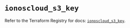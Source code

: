 # `ionoscloud_s3_key`

Refer to the Terraform Registry for docs: [`ionoscloud_s3_key`](https://registry.terraform.io/providers/ionos-cloud/ionoscloud/6.4.19/docs/resources/s3_key).
